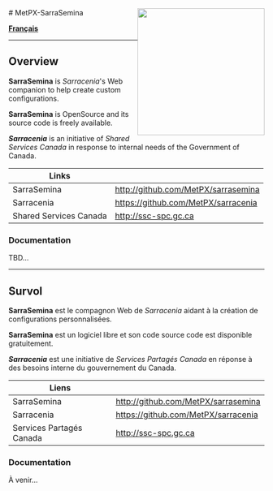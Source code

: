 <div style="display:block; float:right">
<img width="250" src="/users/dor/aspy/dal/public_html/sarrasemina/img/sig-blk-fr.svg">
</div>
# MetPX-SarraSemina

[**Français**](#francais)

----

## Overview

**SarraSemina** is *Sarracenia*'s Web companion to help create custom configurations.

**SarraSemina** is OpenSource and its source code is freely available.

***Sarracenia*** is an initiative of *Shared Services Canada* in response to internal needs of the Government of Canada.

| Links | &nbsp; |
| ---- | ---- |
| SarraSemina | http://github.com/MetPX/sarrasemina |
| Sarracenia | https://github.com/MetPX/sarracenia |
| Shared Services Canada | http://ssc-spc.gc.ca |

### Documentation

TBD...

----

## Survol <a name="francais">&nbsp;</a>

**SarraSemina** est le compagnon Web de *Sarracenia* aidant à la création de configurations personnalisées.

**SarraSemina** est un logiciel libre et son code source code est disponible gratuitement.

***Sarracenia*** est une initiative de *Services Partagés Canada* en réponse à des besoins interne du gouvernement du Canada.

|Liens| &nbsp; |
| ---- | ---- |
| SarraSemina | http://github.com/MetPX/sarrasemina |
| Sarracenia | https://github.com/MetPX/sarracenia |
| Services Partagés Canada | http://ssc-spc.gc.ca |

### Documentation

À venir...



